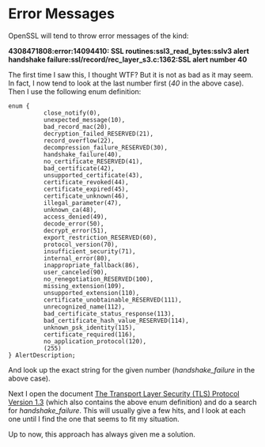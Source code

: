 # Error Messages

OpenSSL will tend to throw error messages of the kind:

__4308471808:error:14094410: SSL routines:ssl3_read_bytes:sslv3 alert handshake failure:ssl/record/rec_layer_s3.c:1362:SSL alert number 40__

The first time I saw this, I thought WTF? But it is not as bad as it may seem. In fact, I now tend to look at the last number first (_40_ in the above case). Then I use the following enum definition:

~~~~
enum {
          close_notify(0),
          unexpected_message(10),
          bad_record_mac(20),
          decryption_failed_RESERVED(21),
          record_overflow(22),
          decompression_failure_RESERVED(30),
          handshake_failure(40),
          no_certificate_RESERVED(41),
          bad_certificate(42),
          unsupported_certificate(43),
          certificate_revoked(44),
          certificate_expired(45),
          certificate_unknown(46),
          illegal_parameter(47),
          unknown_ca(48),
          access_denied(49),
          decode_error(50),
          decrypt_error(51),
          export_restriction_RESERVED(60),
          protocol_version(70),
          insufficient_security(71),
          internal_error(80),
          inappropriate_fallback(86),
          user_canceled(90),
          no_renegotiation_RESERVED(100),
          missing_extension(109),
          unsupported_extension(110),
          certificate_unobtainable_RESERVED(111),
          unrecognized_name(112),
          bad_certificate_status_response(113),
          bad_certificate_hash_value_RESERVED(114),
          unknown_psk_identity(115),
          certificate_required(116),
          no_application_protocol(120),
          (255)
} AlertDescription;
~~~~

And look up the exact string for the given number (_handshake\_failure_ in the above case).

Next I open the document [The Transport Layer Security (TLS) Protocol Version 1.3](https://tools.ietf.org/html/rfc8446) (which also contains the above enum definition) and do a search for _handshake\_failure_. This will usually give a few hits, and I look at each one until I find the one that seems to fit my situation.

Up to now, this approach has always given me a solution.